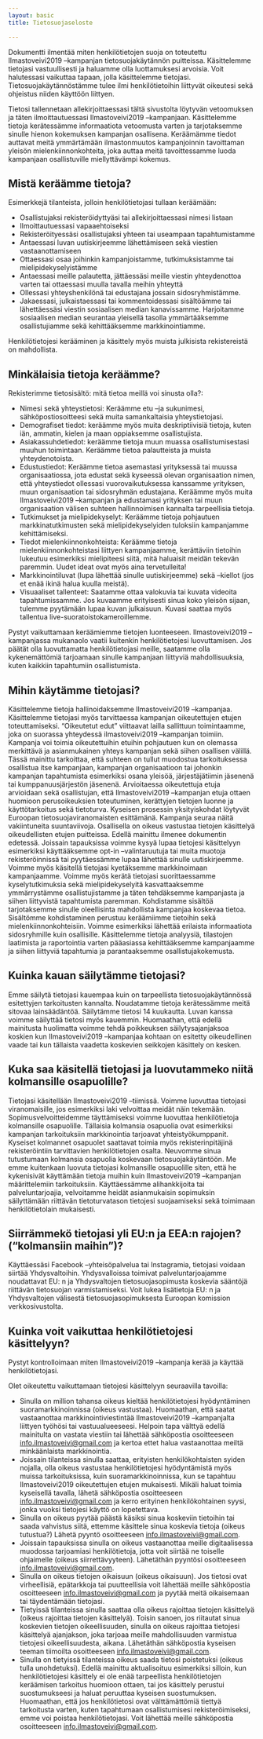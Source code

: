 ```yaml
---
layout: basic
title: Tietosuojaseloste

---
```


Dokumentti ilmentää miten henkilötietojen suoja on toteutettu Ilmastoveivi2019 –kampanjan tietosuojakäytännön puitteissa. 
Käsittelemme tietojasi vastuullisesti ja haluamme olla luottamuksesi arvoisia. Voit halutessasi vaikuttaa tapaan, jolla käsittelemme tietojasi. Tietosuojakäytännöstämme tulee ilmi henkilötietoihin liittyvät oikeutesi sekä ohjeistus niiden käyttöön liittyen.

Tietosi tallennetaan allekirjoittaessasi tältä sivustolta löytyvän vetoomuksen ja täten ilmoittautuessasi Ilmastoveivi2019 –kampanjaan.  Käsittelemme tietoja kerätessämme informaatiota vetoomusta varten ja tarjotaksemme sinulle hienon kokemuksen kampanjan osallisena. Keräämämme tiedot auttavat meitä ymmärtämään ilmastonmuutos kampanjoinnin tavoittaman yleisön mielenkiinnonkohteita, joka auttaa meitä tavoittessamme luoda kampanjaan osallistuville miellyttävämpi kokemus. 


## Mistä keräämme tietoja?

Esimerkkejä tilanteista, jolloin henkilötietojasi tullaan keräämään:
  - Osallistujaksi rekisteröidyttyäsi tai allekirjoittaessasi nimesi listaan
  - Ilmoittautuessasi vapaaehtoiseksi
  - Rekisteröityessäsi osallistujaksi yhteen tai useampaan tapahtumistamme
  - Antaessasi luvan uutiskirjeemme lähettämiseen sekä viestien vastaanottamiseen
  - Ottaessasi osaa joihinkin kampanjoistamme, tutkimuksistamme tai mielipidekyselyistämme
  - Antaessasi meille palautetta, jättäessäsi meille viestin yhteydenottoa varten tai ottaessasi muulla tavalla meihin yhteyttä 
  - Ollessasi yhteyshenkilönä tai edustajana jossain sidosryhmistämme.
  - Jakaessasi, julkaistaessasi tai kommentoidessasi sisältöämme tai lähettäessäsi viestin sosiaalisen median kanavissamme. 
Harjoitamme sosiaalisen median seurantaa yleisellä tasolla ymmärtääksemme osallistujiamme sekä kehittääksemme markkinointiamme.
 
Henkilötietojesi kerääminen ja käsittely myös muista julkisista rekistereistä on mahdollista.


## Minkälaisia tietoja keräämme?

Rekisterimme tietosisältö: mitä tietoa meillä voi sinusta olla?:
  - Nimesi sekä yhteystietosi: Keräämme etu –ja sukunimesi, sähköpostiosoitteesi sekä muita samankaltaisia yhteystietojasi.
  - Demografiset tiedot: keräämme myös muita deskriptiivisiä tietoja, kuten iän, ammatin, kielen ja maan oppiaksemme osallistujista.
  - Asiakassuhdetiedot: keräämme tietoja muun muassa osallistumisestasi muuhun toimintaan. Keräämme tietoa palautteista ja muista yhteydenotoista.
  - Edustustiedot: Keräämme tietoa asemastasi yrityksessä tai muussa organisaatiossa, jota edustat sekä kyseessä olevan organisaation nimen, että yhteystiedot ollessasi vuorovaikutuksessa kanssamme yrityksen, muun organisaation tai sidosryhmän edustajana. Keräämme myös muita Ilmastoveivi2019 –kampanjan ja edustamasi yrityksen tai muun organisaation välisen suhteen hallinnoimisen kannalta tarpeellisia tietoja. 
  - Tutkimukset ja mielipidekyselyt: Keräämme tietoja pohjautuen markkinatutkimusten sekä mielipidekyselyiden tuloksiin kampanjamme kehittämiseksi.
  - Tiedot mielenkiinnonkohteista: Keräämme tietoja mielenkiinnonkohteistasi liittyen kampanjaamme, kerättäviin tietoihin lukeutuu esimerkiksi mielipiteesi siitä, mitä haluaisit meidän tekevän paremmin. Uudet ideat ovat myös aina tervetulleita!
  - Markkinointiluvat (lupa lähettää sinulle uutiskirjeemme) sekä –kiellot (jos et enää ikinä halua kuulla meistä).
  - Visuaaliset tallenteet: Saatamme ottaa valokuvia tai kuvata videoita tapahtumissamme. Jos kuvaamme erityisesti sinua koko yleisön sijaan, tulemme pyytämään lupaa kuvan julkaisuun. Kuvasi saattaa myös tallentua live-suoratoistokameroillemme.

Pystyt vaikuttamaan keräämiemme tietojen luonteeseen. Ilmastoveivi2019 –kampanjassa mukanaolo vaatii kuitenkin henkilötietojesi luovuttamisen. Jos päätät olla luovuttamatta henkilötietojasi meille, saatamme olla kykenemättömiä tarjoamaan sinulle kampanjaan liittyviä mahdollisuuksia, kuten kaikkiin tapahtumiin osallistumista. 


## Mihin käytämme tietojasi?

Käsittelemme tietoja hallinoidaksemme Ilmastoveivi2019 –kampanjaa. Käsittelemme tietojasi myös tarvittaessa kampanjan oikeutettujen etujen toteuttamiseksi.
“Oikeutetut edut” viittaavat lailla sallittuun toimintaamme, joka on suorassa yhteydessä ilmastoveivi2019 –kampanjan toimiin. Kampanja voi toimia oikeutettuihin etuihin pohjautuen kun on olemassa merkittävä ja asianmukainen yhteys kampanjan sekä siihen osallisen välillä. Tässä mainittu tarkoittaa, että suhteen on tullut muodostua tarkoituksessa osallistua itse kampanjaan, kampanjan organisaatioon tai johonkin kampanjan tapahtumista esimerkiksi osana yleisöä, järjestäjätiimin jäsenenä tai kumppanuusjärjestön jäsenenä.
Arvioitaessa oikeutettuja etuja arvioidaan sekä osallistujan, että Ilmastoveivi2019 –kampanjan etuja ottaen huomioon perusoikeuksien toteutuminen, kerättyjen tietojen luonne ja käyttötarkoitus sekä tietoturva. Kyseisen prosessin yksityiskohdat löytyvät Euroopan tietosuojaviranomaisten esittämänä. Kampanja seuraa näitä vakiintuneita suuntaviivoja.
Osallisella on oikeus vastustaa tietojen käsittelyä oikeudellisten etujen puitteissa. Edellä mainittu ilmenee dokumentin edetessä. Joissain tapauksissa voimme kysyä lupaa tietojesi käsittelyyn esimerkiksi käyttääksemme opt-in –valintaruutuja tai muita muotoja rekisteröinnissä tai pyytäessämme lupaa lähettää sinulle uutiskirjeemme.
Voimme myös käsitellä tietojasi kyetäksemme markkinoimaan kampanjaamme. Voimme myös kerätä tietojasi suorittaessamme kyselytutkimuksia sekä mielipidekyselyitä kasvattaaksemme ymmärrystämme osallistujistamme ja täten tehdäksemme kampanjasta ja siihen liittyvistä tapahtumista  paremman. Kohdistamme sisältöä tarjotaksemme sinulle oleellisinta mahdollista kampanjaa koskevaa tietoa. Sisältömme kohdistaminen perustuu keräämiimme tietoihin sekä mielenkiinnonkohteisiin. Voimme esimerkiksi lähettää erilaista informaatiota sidosryhmille kuin osallisille.
Käsittelemme tietoja analyysiä, tilastojen laatimista ja raportointia varten pääasiassa kehittääksemme kampanjaamme ja siihen liittyviä tapahtumia  ja parantaaksemme osallistujakokemusta.


## Kuinka kauan säilytämme tietojasi?

Emme säilytä tietojasi kauempaa kuin on tarpeellista tietosuojakäytännössä esitettyjen tarkoitusten kannalta. Noudatamme tietoja kerätessämme meitä sitovaa lainsäädäntöä. Säilytämme tietosi 14 kuukautta. Luvan kanssa voimme säilyttää tietosi myös kauemmin.
Huomaathan, että edellä mainitusta huolimatta voimme tehdä poikkeuksen säilytysajanjaksoa koskien kun Ilmastoveivi2019 –kampanjaa kohtaan on esitetty oikeudellinen vaade tai kun tällaista vaadetta koskevien seikkojen käsittely on kesken.


## Kuka saa käsitellä tietojasi ja luovutammeko niitä kolmansille osapuolille?

Tietojasi käsitellään Ilmastoveivi2019 –tiimissä. Voimme luovuttaa tietojasi viranomaisille, jos esimerkiksi laki velvoittaa meidät näin tekemään. Sopimusvelvoitteidemme täyttämiseksi voimme luovuttaa henkilötietoja kolmansille osapuolille. Tällaisia kolmansia osapuolia ovat esimerkiksi kampanjan tarkoituksiin markkinointia tarjoavat yhteistyökumppanit. Kyseiset kolmannet osapuolet saattavat toimia myös rekisterinpitäjinä rekisteröintiin tarvittavien henkilötietojen osalta. Neuvomme sinua tutustumaan kolmansia osapuolia koskevaan tietosuojakäytäntöön. Me emme kuitenkaan luovuta tietojasi kolmansille osapuolille siten, että he kykenisivät käyttämään tietoja muihin kuin Ilmastoveivi2019 –kampanjan määrittelemiin tarkoituksiin. Käyttäessämme alihankkijoita tai palveluntarjoajia, velvoitamme heidät asianmukaisin sopimuksin säilyttämään riittävän tietoturvatason tietojesi suojaamiseksi sekä toimimaan henkilötietolain mukaisesti.  


## Siirrämmekö tietojasi yli EU:n ja EEA:n rajojen? (“kolmansiin maihin”)?

Käyttäessäsi Facebook –yhteisöpalvelua tai Instagramia, tietojasi voidaan siirtää Yhdysvaltoihin. Yhdysvalloissa toimivat palveluntarjoajamme noudattavat EU: n ja Yhdysvaltojen tietosuojasopimusta koskevia sääntöjä riittävän tietosuojan varmistamiseksi. Voit lukea lisätietoja EU: n ja Yhdysvaltojen välisestä tietosuojasopimuksesta Euroopan komission verkkosivustolta.


## Kuinka voit vaikuttaa henkilötietojesi käsittelyyn?

Pystyt kontrolloimaan miten Ilmastoveivi2019 –kampanja kerää ja käyttää henkilötietojasi.

Olet oikeutettu vaikuttamaan tietojesi käsittelyyn seuraavilla tavoilla:
  - Sinulla on million tahansa oikeus kieltää henkilötietojesi hyödyntäminen suoramarkkinoinnissa (oikeus vastustaa). Huomaathan, että saatat vastaanottaa markkinointiviestintää Ilmastoveivi2019 –kampanjalta liittyen työhösi tai vastuualueeseesi. Helpoin tapa välttyä edellä mainitulta on vastata viestiin tai lähettää sähköpostia osoitteeseen info.ilmastoveivi@gmail.com  ja kertoa ettet halua vastaanottaa meiltä minkäänlaista markkinointia.
  - Joissain tilanteissa sinulla saattaa, erityisten henkilökohtaisten syiden nojalla, olla oikeus vastustaa henkilötietojesi hyödyntämistä myös muissa tarkoituksissa, kuin suoramarkkinoinnissa, kun se tapahtuu Ilmastoveivi2019 oikeutettujen etujen mukaisesti. Mikäli haluat toimia kyseisellä tavalla, lähetä sähköpostia osoitteeseen info.ilmastoveivi@gmail.com  ja kerro erityinen henkilökohtainen syysi, jonka vuoksi tietojesi käyttö on lopetettava.
  - Sinulla on oikeus pyytää päästä käsiksi sinua koskeviin tietoihin tai saada vahvistus siitä, ettemme käsittele sinua koskevia tietoja (oikeus tutustua?) Lähetä pyyntö osoitteeseen info.ilmastoveivi@gmail.com.
  - Joissain tapauksissa sinulla on oikeus vastaanottaa meille digitaalisessa muodossa tarjoamiasi henkilötietoja, jotta voit siirtää ne toiselle ohjaimelle (oikeus siirrettävyyteen). Lähetäthän pyyntösi osoitteeseen info.ilmastoveivi@gmail.com. 
  - Sinulla on oikeus tietojen oikaisuun (oikeus oikaisuun). Jos tietosi ovat virheellisiä, epätarkkoja tai puutteellisia voit lähettää meille sähköpostia osoitteeseen info.ilmastoveivi@gmail.com ja pyytää meitä oikaisemaan tai täydentämään tietojasi.
  - Tietyissä tilanteissa sinulla saattaa olla oikeus rajoittaa tietojen käsittelyä (oikeus rajoittaa tietojen käsittelyä). Toisin sanoen, jos riitautat sinua koskevien tietojen oikeellisuuden, sinulla on oikeus rajoittaa tietojesi käsittelyä ajanjakson, joka tarjoaa meille mahdollisuuden varmistua tietojesi oikeellisuudesta, aikana. Lähetäthän sähköpostia kyseisen teeman tiimoilta osoitteeseen info.ilmastoveivi@gmail.com.
  - Sinulla on tietyissä tilanteissa oikeus saada tietosi poistetuksi (oikeus tulla unohdetuksi). Edellä mainittu aktualisoituu esimerkiksi silloin, kun henkilötietojesi käsittely ei ole enää tarpeellista henkilötietojen keräämisen tarkoitus huomioon ottaen, tai jos käsittely perustui suostumukseesi ja haluat peruuttaa kyseisen suostumuksen. Huomaathan, että jos henkilötietosi ovat välttämättömiä tiettyä tarkoitusta varten, kuten tapahtumaan osallistumisesi rekisteröimiseksi, emme voi poistaa henkilötietojasi. Voit lähettää meille sähköpostia osoitteeseen info.ilmastoveivi@gmail.com.

